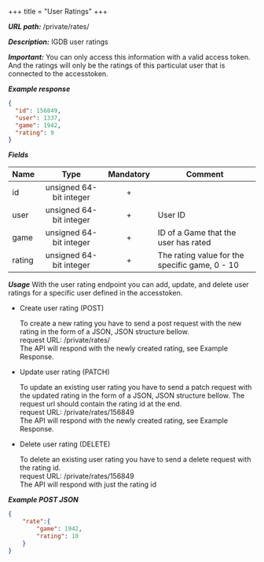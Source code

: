 +++
title = "User Ratings"
+++

***URL path:*** /private/rates/

***Description:*** IGDB user ratings

***Important:*** You can only access this information with a valid access token. And the ratings will only be the ratings of this particulat user that is connected to the accesstoken.

***Example response***
```json
{
  "id": 156849,
  "user": 1337,
  "game": 1942,
  "rating": 9
}
```

***Fields***

| Name         | Type                    | Mandatory | Comment |
| ------------ |:-----------------------:|:---------:| ------- |
| id           | unsigned 64-bit integer |     +     ||
| user         | unsigned 64-bit integer |     +     | User ID |
| game         | unsigned 64-bit integer |     +     | ID of a Game that the user has rated |
| rating       | unsigned 64-bit integer |     +     | The rating value for the specific game, 0 - 10 |

***Usage***
With the user rating endpoint you can add, update, and delete user ratings for a specific user defined in the accesstoken. 

* Create user rating (POST)

	To create a new rating you have to send a post request with the new rating in the form of a JSON, JSON structure bellow.  
	request URL: /private/rates/   
	The API will respond with the newly created rating, see Example Response.  

* Update user rating (PATCH)

	To update an existing user rating you have to send a patch request with the updated rating in the form of a JSON, JSON structure bellow. The request url should contain the rating id at the end.   
	request URL: /private/rates/156849   
	The API will respond with the newly created rating, see Example Response.  

* Delete user rating (DELETE)

	To delete an existing user rating you have to send a delete request with the rating id.  
	request URL: /private/rates/156849  
	The API will respond with just the rating id   

***Example POST JSON***
```json
{
	"rate":{
        "game": 1942,
        "rating": 10
    }
}
```
